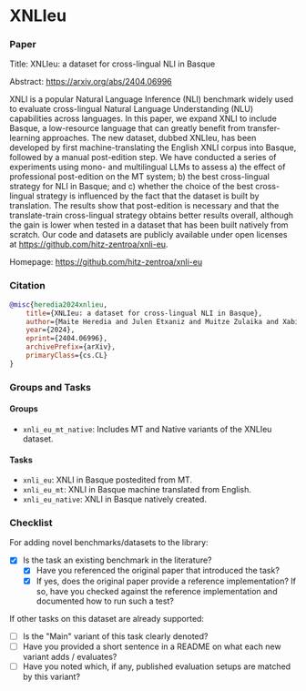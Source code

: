 # XNLIeu

### Paper

Title: XNLIeu: a dataset for cross-lingual NLI in Basque

Abstract: https://arxiv.org/abs/2404.06996

XNLI is a popular Natural Language Inference (NLI) benchmark widely used to evaluate cross-lingual Natural Language Understanding (NLU) capabilities across languages. In this paper, we expand XNLI to include Basque, a low-resource language that can greatly benefit from transfer-learning approaches. The new dataset, dubbed XNLIeu, has been developed by first machine-translating the English XNLI corpus into Basque, followed by a manual post-edition step. We have conducted a series of experiments using mono- and multilingual LLMs to assess a) the effect of professional post-edition on the MT system; b) the best cross-lingual strategy for NLI in Basque; and c) whether the choice of the best cross-lingual strategy is influenced by the fact that the dataset is
built by translation. The results show that post-edition is necessary and that the translate-train cross-lingual strategy obtains better results overall, although the gain is lower when tested in a dataset that has been built natively from scratch. Our code and datasets are publicly available under open licenses at https://github.com/hitz-zentroa/xnli-eu.

Homepage: https://github.com/hitz-zentroa/xnli-eu

### Citation

```bibtex
@misc{heredia2024xnlieu,
    title={XNLIeu: a dataset for cross-lingual NLI in Basque},
    author={Maite Heredia and Julen Etxaniz and Muitze Zulaika and Xabier Saralegi and Jeremy Barnes and Aitor Soroa},
    year={2024},
    eprint={2404.06996},
    archivePrefix={arXiv},
    primaryClass={cs.CL}
}
```

### Groups and Tasks

#### Groups

* `xnli_eu_mt_native`: Includes MT and Native variants of the XNLIeu dataset.

#### Tasks

* `xnli_eu`: XNLI in Basque postedited from MT.
* `xnli_eu_mt`: XNLI in Basque machine translated from English.
* `xnli_eu_native`: XNLI in Basque natively created.

### Checklist

For adding novel benchmarks/datasets to the library:

* [x] Is the task an existing benchmark in the literature?
    * [x] Have you referenced the original paper that introduced the task?
    * [x] If yes, does the original paper provide a reference implementation? If so, have you checked against the reference implementation and documented how to run such a test?

If other tasks on this dataset are already supported:

* [ ] Is the "Main" variant of this task clearly denoted?
* [ ] Have you provided a short sentence in a README on what each new variant adds / evaluates?
* [ ] Have you noted which, if any, published evaluation setups are matched by this variant?
